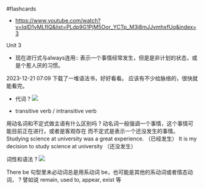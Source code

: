 #flashcards 

- https://www.youtube.com/watch?v=IqID1yMLfIQ&list=PLdp9G1PjM5Oor_YCTp_M3j8mJJvmhxfUq&index=3

Unit 3

- 现在进行式与always连用:: 表示一个事情经常发生，但是是非计划的状态，或是个惹人厌的习惯。
<!--SR:!2023-12-25,3,250-->

2023-12-21 07:09 下载了一堆语法书，好好看看。 应该有不少给脉络的，很快就能看完。

- 代词
?
![](note/files/Pasted%20image%2020231221071052.png)
<!--SR:!2023-12-25,3,250-->

- transitive verb / intransitive verb

用动名词和不定式做主语有什么区别吗
?
动名词一般强调一个事情，这个事情可能目前正在进行，或者是客观存在
而不定式是表示一个还没发生的事情。
Studying science at university was a great experience. （已经发生）
It is my decision to study science at university （还没发生）

词性和语法
?
![](note/files/Pasted%20image%2020231221073806.png)
<!--SR:!2023-12-25,3,250-->

There be 句型里未必动词总是用系动词 be，也可能是其他的系动词或者情态动词，
?
譬如说 remain, used to, appear, exist 等